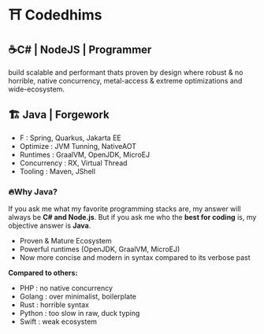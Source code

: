 # ⛩️ Codedhims

## ☕C# | NodeJS | Programmer

build scalable and performant thats proven by design where robust & no horrible, native concurrency, metal-access & extreme optimizations and wide-ecosystem.

## 🏗️ Java | Forgework

- F : Spring, Quarkus, Jakarta EE
- Optimize : JVM Tunning, NativeAOT
- Runtimes : GraalVM, OpenJDK, MicroEJ
- Concurrency : RX, Virtual Thread
- Tooling : Maven, JShell

### 🔥Why Java?

If you ask me what my favorite programming stacks are, my answer will always be **C# and Node.js**.
But if you ask me who the **best for coding** is, my objective answer is **Java**.

- Proven & Mature Ecosystem
- Powerful runtimes (OpenJDK, GraalVM, MicroEJ)
- Now more concise and modern in syntax compared to its verbose past

**Compared to others:**

- PHP : no native concurrency
- Golang : over minimalist, boilerplate
- Rust : horrible syntax
- Python : too slow in raw, duck typing
- Swift : weak ecosystem
